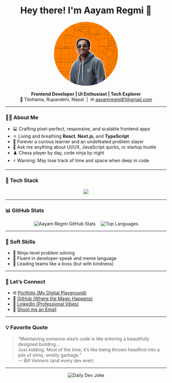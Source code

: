 <h1 align="center">Hey there! I'm Aayam Regmi 👋</h1>

<p align="center">
  <img
    src="https://raw.githubusercontent.com/aayam871/aayam871/main/profile.png"
    width="200"
    height="200"
    style="border-radius: 50%; object-fit: cover;"
    alt="Aayam Regmi Profile Photo"
  />
</p>

<p align="center">
  <b>Frontend Developer | UI Enthusiast | Tech Explorer</b><br/>
  📍 Tilottama, Rupandehi, Nepal &nbsp;|&nbsp; ✉ <a href="mailto:aayamregmi81@gmail.com">aayamregmi81@gmail.com</a>
</p>

---

### 👨‍💻 About Me

- 💻 Crafting pixel-perfect, responsive, and scalable frontend apps  
- ⚛️ Living and breathing **React**, **Next.js**, and **TypeScript**  
- 🧠 Forever a curious learner and an undefeated problem slayer  
- 💬 Ask me anything about UI/UX, JavaScript quirks, or startup hustle  
- ♟️ Chess player by day, code ninja by night  
- ⚡ Warning: May lose track of time and space when deep in code  

---

### 🚀 Tech Stack

<p align="center">
  <img src="https://skillicons.dev/icons?i=html,css,js,react,nextjs,typescript,redux,github,vscode,vercel,netlify,mongodb&theme=dark&perline=8" />

</p>

<style>
</style>

---

### 📊 GitHub Stats

<p align="center">
  <img
    height="160"
    src="https://github-readme-stats.vercel.app/api?username=aayam871&show_icons=true&theme=radical"
    alt="Aayam Regmi GitHub Stats"
  />
  &nbsp;&nbsp;
  <img
    height="160"
    src="https://github-readme-stats.vercel.app/api/top-langs/?username=aayam871&layout=compact&theme=radical"
    alt="Top Languages"
  />
</p>

---

### 🧠 Soft Skills

- 🧩 Ninja-level problem solving  
- 💬 Fluent in developer-speak and meme language  
- 👥 Leading teams like a boss (but with kindness)  

---

### 🔗 Let’s Connect

- 🌐 [Portfolio (My Digital Playground)](https://iamportfolio.vercel.app/)  
- 🐙 [GitHub (Where the Magic Happens)](https://github.com/aayam871)  
- 💼 [LinkedIn (Professional Vibes)](https://linkedin.com/in/aayamregmi)  
- 📧 <a href="mailto:aayamregmi81@gmail.com">Shoot me an Email</a>  

---

### 💡 Favorite Quote

> “Maintaining someone else’s code is like entering a beautifully designed building...  
> Just kidding. Most of the time, it’s like being thrown headfirst into a pile of slimy, smelly garbage.”  
> — *Bill Venners* (and every dev ever)

---

<p align="center">
  <img src="https://readme-jokes.vercel.app/api?hideBorder&theme=dark" alt="Daily Dev Joke" />
</p>
